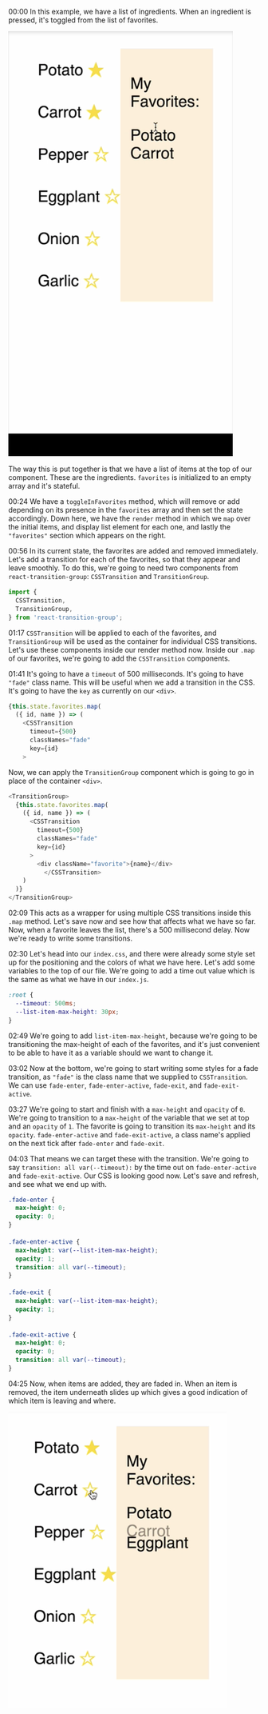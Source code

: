 00:00 In this example, we have a list of ingredients. When an ingredient is pressed, it's toggled from the list of favorites. 

![Ingredients](../images/react-transition-items-within-a-list-with-react-transition-group-ingredients.png)

The way this is put together is that we have a list of items at the top of our component. These are the ingredients. `favorites` is initialized to an empty array and it's stateful.

00:24 We have a `toggleInFavorites` method, which will remove or add depending on its presence in the `favorites` array and then set the state accordingly. Down here, we have the `render` method in which we `map` over the initial items, and display list element for each one, and lastly the `"favorites"` section which appears on the right.

00:56 In its current state, the favorites are added and removed immediately. Let's add a transition for each of the favorites, so that they appear and leave smoothly. To do this, we're going to need two components from `react-transition-group`: `CSSTransition` and `TransitionGroup`.

```js
import {
  CSSTransition,
  TransitionGroup,
} from 'react-transition-group';
```

01:17 `CSSTransition` will be applied to each of the favorites, and `TransitionGroup` will be used as the container for individual CSS transitions. Let's use these components inside our render method now. Inside our `.map` of our favorites, we're going to add the `CSSTransition` components.

01:41 It's going to have a `timeout` of 500 milliseconds. It's going to have `"fade"` class name. This will be useful when we add a transition in the CSS. It's going to have the `key` as currently on our `<div>`. 

```js
{this.state.favorites.map(
  ({ id, name }) => (
    <CSSTransition
      timeout={500}
      classNames="fade"
      key={id}
    >
```

Now, we can apply the `TransitionGroup` component which is going to go in place of the container `<div>`.

```js
<TransitionGroup>
  {this.state.favorites.map(
    ({ id, name }) => (
      <CSSTransition
        timeout={500}
        classNames="fade"
        key={id}
      >
        <div className="favorite">{name}</div>
          </CSSTransition>
    )
  )}
</TransitionGroup>
```

02:09 This acts as a wrapper for using multiple CSS transitions inside this `.map` method. Let's save now and see how that affects what we have so far. Now, when a favorite leaves the list, there's a 500 millisecond delay. Now we're ready to write some transitions.

02:30 Let's head into our `index.css`, and there were already some style set up for the positioning and the colors of what we have here. Let's add some variables to the top of our file. We're going to add a time out value which is the same as what we have in our `index.js`.

```css
:root {
  --timeout: 500ms;
  --list-item-max-height: 30px;
}
```

02:49 We're going to add `list-item-max-height`, because we're going to be transitioning the max-height of each of the favorites, and it's just convenient to be able to have it as a variable should we want to change it.

03:02 Now at the bottom, we're going to start writing some styles for a fade transition, as `"fade"` is the class name that we supplied to `CSSTransition`. We can use `fade-enter`, `fade-enter-active`, `fade-exit`, and `fade-exit-active`.

03:27 We're going to start and finish with a `max-height` and `opacity` of `0`. We're going to transition to a `max-height` of the variable that we set at top and an `opacity` of `1`. The favorite is going to transition its `max-height` and its `opacity`. `fade-enter-active` and `fade-exit-active`, a class name's applied on the next tick after `fade-enter` and `fade-exit`.

04:03 That means we can target these with the transition. We're going to say `transition: all var(--timeout):` by the time out on `fade-enter-active` and `fade-exit-active`. Our CSS is looking good now. Let's save and refresh, and see what we end up with.

```css
.fade-enter {
  max-height: 0;
  opacity: 0;
}

.fade-enter-active {
  max-height: var(--list-item-max-height);
  opacity: 1;
  transition: all var(--timeout);
}

.fade-exit {
  max-height: var(--list-item-max-height);
  opacity: 1;
}

.fade-exit-active {
  max-height: 0;
  opacity: 0;
  transition: all var(--timeout);
}
```

04:25 Now, when items are added, they are faded in. When an item is removed, the item underneath slides up which gives a good indication of which item is leaving and where.

![Fade Transition](../images/react-transition-items-within-a-list-with-react-transition-group-fade-transition.png)